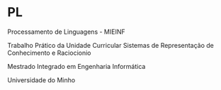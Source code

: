 # PL

Processamento de Linguagens - MIEINF

Trabalho Prático da Unidade Curricular Sistemas de Representação de Conhecimento e Raciocionio

Mestrado Integrado em Engenharia Informática

Universidade do Minho
